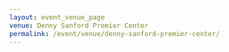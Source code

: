 ```yaml
---
layout: event_venue_page
venue: Denny Sanford Premier Center
permalink: /event/venue/denny-sanford-premier-center/
---
```


